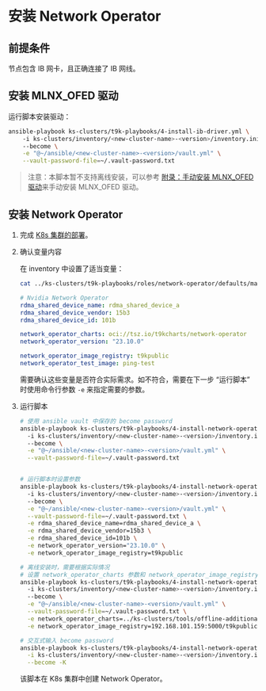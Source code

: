 # 安装 Network Operator

## 前提条件

节点包含 IB 网卡，且正确连接了 IB 网线。

## 安装 MLNX_OFED 驱动

运行脚本安装驱动：

```bash
ansible-playbook ks-clusters/t9k-playbooks/4-install-ib-driver.yml \         
    -i ks-clusters/inventory/<new-cluster-name>-<version>/inventory.ini
    --become \
    -e "@~/ansible/<new-cluster-name>-<version>/vault.yml" \
    --vault-password-file=~/.vault-password.txt
```

> 注意：本脚本暂不支持离线安装，可以参考 [附录：手动安装 MLNX_OFED 驱动](../../appendix/manually-install-mlnx-ofed-driver.md)来手动安装 MLNX_OFED 驱动。

## 安装 Network Operator

1. 完成 [K8s 集群的部署](../k8s-index.md)。

2. 确认变量内容

    在 inventory 中设置了适当变量：

    ```bash
    cat ../ks-clusters/t9k-playbooks/roles/network-operator/defaults/main.yml
    ```

    ```yaml
    # Nvidia Network Operator
    rdma_shared_device_name: rdma_shared_device_a
    rdma_shared_device_vendor: 15b3
    rdma_shared_device_id: 101b

    network_operator_charts: oci://tsz.io/t9kcharts/network-operator
    network_operator_version: "23.10.0"

    network_operator_image_registry: t9kpublic
    network_operator_test_image: ping-test
    ```

    需要确认这些变量是否符合实际需求。如不符合，需要在下一步 “运行脚本” 时使用命令行参数 `-e` 来指定需要的参数。

3. 运行脚本

    ```bash
    # 使用 ansible vault 中保存的 become password
    ansible-playbook ks-clusters/t9k-playbooks/4-install-network-operator.yml \         
      -i ks-clusters/inventory/<new-cluster-name>-<version>/inventory.ini
      --become \
      -e "@~/ansible/<new-cluster-name>-<version>/vault.yml" \
      --vault-password-file=~/.vault-password.txt


    # 运行脚本时设置参数
    ansible-playbook ks-clusters/t9k-playbooks/4-install-network-operator.yml \         
      -i ks-clusters/inventory/<new-cluster-name>-<version>/inventory.ini
      --become \
      -e "@~/ansible/<new-cluster-name>-<version>/vault.yml" \
      --vault-password-file=~/.vault-password.txt \
      -e rdma_shared_device_name=rdma_shared_device_a \
      -e rdma_shared_device_vendor=15b3 \
      -e rdma_shared_device_id=101b \
      -e network_operator_version="23.10.0" \
      -e network_operator_image_registry=t9kpublic

    # 离线安装时，需要根据实际情况
    # 设置 network_operator_charts 参数和 network_operator_image_registry 参数
    ansible-playbook ks-clusters/t9k-playbooks/4-install-network-operator.yml \         
      -i ks-clusters/inventory/<new-cluster-name>-<version>/inventory.ini
      --become \
      -e "@~/ansible/<new-cluster-name>-<version>/vault.yml" \
      --vault-password-file=~/.vault-password.txt \
      -e network_operator_charts=../ks-clusters/tools/offline-additionals/charts/network-operator-23.10.0.tgz \
      -e network_operator_image_registry=192.168.101.159:5000/t9kpublic

    # 交互式输入 become password
    ansible-playbook ks-clusters/t9k-playbooks/4-install-network-operator.yml \
      -i ks-clusters/inventory/<new-cluster-name>-<version>/inventory.ini \
      --become -K
    ```

    该脚本在 K8s 集群中创建 Network Operator。
